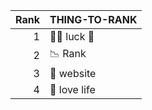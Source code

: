 | Rank | THING-TO-RANK |
|-----:|---------------|
|     1| 👨‍💻 luck 🤞    |
|     2| 📉 Rank       |
|     3| 📡 website    |
|     4| 🤟 love life  |
